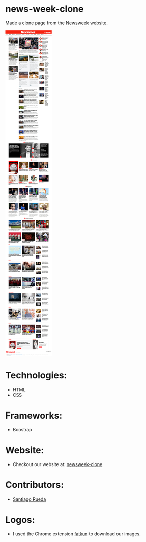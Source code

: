 # news-week-clone
Made a clone page from the [Newsweek](https://www.newsweek.com/) website.

![Screenshot - 1920 x 1080 ](/public/screenshot.jpg?raw=true "Screenshot")

# Technologies:
- HTML
- CSS

# Frameworks:
- Boostrap

# Website:
- Checkout our website at: [newsweek-clone](https://github.com/srueda27/news_week_clone)

# Contributors:
- [Santiago Rueda](https://github.com/srueda27)

# Logos:
- I used the Chrome extension [fatkun](https://chrome.google.com/webstore/detail/fatkun-batch-download-ima/nnjjahlikiabnchcpehcpkdeckfgnohf?hl=en) to download our images.
